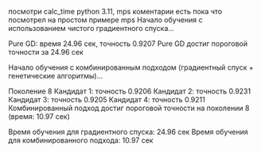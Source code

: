 посмотри calc_time
python 3.11, mps
коментарии есть пока что посмотрел на простом примере 
mps
Начало обучения с использованием чистого градиентного спуска...

Pure GD: время 24.96 сек, точность 0.9207
Pure GD достиг пороговой точности за 24.96 сек

Начало обучения с комбинированным подходом (градиентный спуск + генетические алгоритмы)...


Поколение 8
Кандидат 1: точность 0.9206
Кандидат 2: точность 0.9231
Кандидат 3: точность 0.9205
Кандидат 4: точность 0.9211
Комбинированный подход достиг пороговой точности на поколении 8 (время: 10.97 сек)

Время обучения для градиентного спуска: 24.96 сек
Время обучения для комбинированного подхода: 10.97 сек
